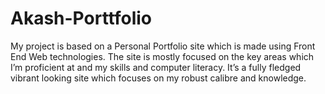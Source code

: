 # Akash-Porttfolio
My project is based on a Personal Portfolio site which is made using Front End Web technologies. The site is mostly focused on the key areas which I’m proficient at and my skills and computer literacy. It’s a fully fledged vibrant looking site which focuses on my robust calibre and knowledge.
